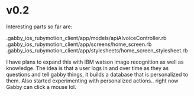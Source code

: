 # v0.2

Interesting parts so far are:

.gabby_ios_rubymotion_client/app/models/apiAIvoiceController.rb
.gabby_ios_rubymotion_client/app/screens/home_screen.rb
.gabby_ios_rubymotion_client/app/stylesheets/home_screen_stylesheet.rb

I have plans to expand this with IBM watson image recognition as well
as knowledge. The idea is that a user logs in and over time as they as questions
and tell gabby things, it builds a database that is personalized to them. Also
started experimenting with personalized actions.. right now Gabby can click
a mouse lol.
